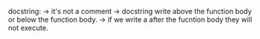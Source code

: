 docstring:
-> it's not a comment
-> docstring write above the function body or below the function body.
-> if we write a after the fucntion body they will not execute.
